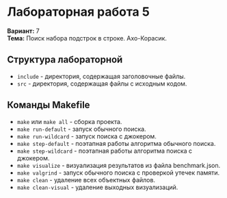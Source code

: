 # Лабораторная работа 5

**Вариант:** 7  
**Тема:** Поиск набора подстрок в строке. Ахо-Корасик.  

## Структура лабораторной

* `include` - директория, содержащая заголовочные файлы.
* `src` - директория, содержащая файлы с исходным кодом.

## Команды Makefile

* `make` или `make all` - сборка проекта.
* `make run-default` - запуск обычного поиска.
* `make run-wildcard` - запуск поиска с джокером.
* `make step-default` - поэтапная работы алгоритма обычного поиска.
* `make step-wildcard` - поэтапная работы алгоритма поиска с джокером.
* `make visualize` - визуализация результатов из файла benchmark.json.
* `make valgrind` - запуск обычного поиска с проверкой утечек памяти.
* `make clean` - удаление всех объектных файлов.
* `make clean-visual` - удаление выходных визуализаций.